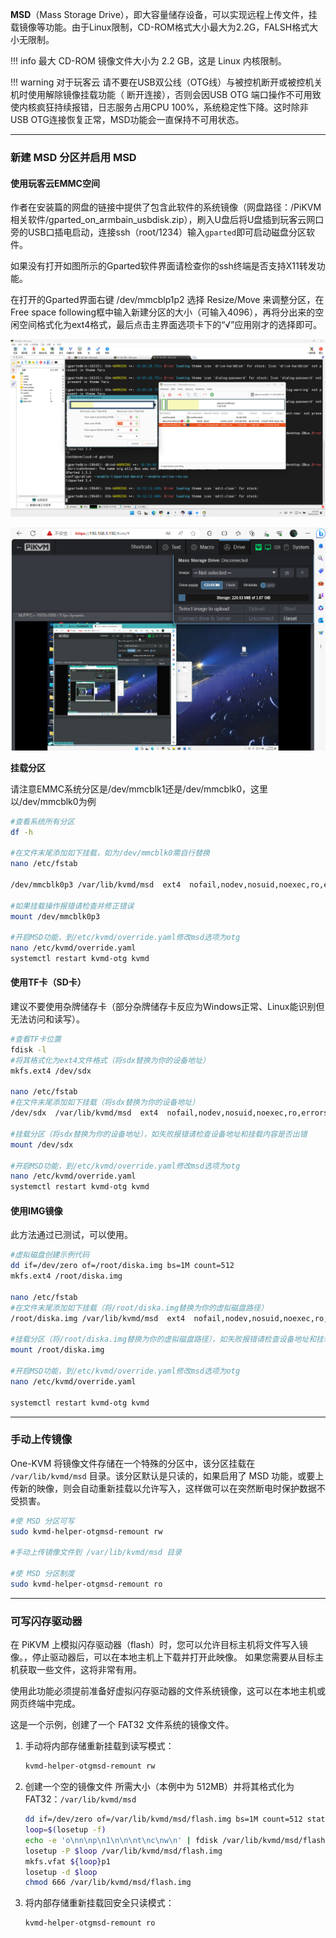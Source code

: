 **MSD**（Mass Storage Drive），即大容量储存设备，可以实现远程上传文件，挂载镜像等功能。由于Linux限制，CD-ROM格式大小最大为2.2G，FALSH格式大小无限制。

!!! info 
      最大 CD-ROM 镜像文件大小为 2.2 GB，这是 Linux 内核限制。

!!! warning 
      对于玩客云 请不要在USB双公线（OTG线）与被控机断开或被控机关机时使用解除镜像挂载功能（ 断开连接），否则会因USB OTG 端口操作不可用致使内核疯狂持续报错，日志服务占用CPU 100%，系统稳定性下降。这时除非USB OTG连接恢复正常，MSD功能会一直保持不可用状态。

-----

### 新建 MSD 分区并启用 MSD

#### **使用玩客云EMMC空间**

作者在安装篇的网盘的链接中提供了包含此软件的系统镜像（网盘路径：/PiKVM相关软件/gparted_on_armbain_usbdisk.zip），刷入U盘后将U盘插到玩客云网口旁的USB口插电启动，连接ssh（root/1234）输入`gparted`即可启动磁盘分区软件。

如果没有打开如图所示的Gparted软件界面请检查你的ssh终端是否支持X11转发功能。

在打开的Gparted界面右键 /dev/mmcblp1p2 选择 Resize/Move 来调整分区，在Free space following框中输入新建分区的大小（可输入4096），再将分出来的空闲空间格式化为ext4格式，最后点击主界面选项卡下的“√”应用刚才的选择即可。

![img](./img/1717947165712-55.png)

![img](./img/1717947165712-56.png)

**挂载分区**

请注意EMMC系统分区是/dev/mmcblk1还是/dev/mmcblk0，这里以/dev/mmcblk0为例

```Bash
#查看系统所有分区
df -h

#在文件末尾添加如下挂载，如为/dev/mmcblk0需自行替换
nano /etc/fstab

/dev/mmcblk0p3 /var/lib/kvmd/msd  ext4  nofail,nodev,nosuid,noexec,ro,errors=remount-ro,data=journal,X-kvmd.otgmsd-root=/var/lib/kvmd/msd,X-kvmd.otgmsd-user=kvmd  0 0

#如果挂载操作报错请检查并修正错误
mount /dev/mmcblk0p3

#开启MSD功能，到/etc/kvmd/override.yaml修改msd选项为otg
nano /etc/kvmd/override.yaml
systemctl restart kvmd-otg kvmd
```

#### 使用TF卡（SD卡）

建议不要使用杂牌储存卡（部分杂牌储存卡反应为Windows正常、Linux能识别但无法访问和读写）。

```bash
#查看TF卡位置
fdisk -l
#将其格式化为ext4文件格式（将sdx替换为你的设备地址）
mkfs.ext4 /dev/sdx

nano /etc/fstab
#在文件末尾添加如下挂载（将sdx替换为你的设备地址）
/dev/sdx  /var/lib/kvmd/msd  ext4  nofail,nodev,nosuid,noexec,ro,errors=remount-ro,data=journal,X-kvmd.otgmsd-root=/var/lib/kvmd/msd,X-kvmd.otgmsd-user=kvmd  0 0

#挂载分区（将sdx替换为你的设备地址），如失败报错请检查设备地址和挂载内容是否出错
mount /dev/sdx

#开启MSD功能，到/etc/kvmd/override.yaml修改msd选项为otg
nano /etc/kvmd/override.yaml
systemctl restart kvmd-otg kvmd
```

#### 使用IMG镜像

此方法通过已测试，可以使用。

```bash
#虚拟磁盘创建示例代码
dd if=/dev/zero of=/root/diska.img bs=1M count=512
mkfs.ext4 /root/diska.img

nano /etc/fstab
#在文件末尾添加如下挂载（将/root/diska.img替换为你的虚拟磁盘路径）
/root/diska.img /var/lib/kvmd/msd  ext4  nofail,nodev,nosuid,noexec,ro,errors=remount-ro,data=journal,X-kvmd.otgmsd-root=/var/lib/kvmd/msd,X-kvmd.otgmsd-user=kvmd  0 0

#挂载分区（将/root/diska.img替换为你的虚拟磁盘路径），如失败报错请检查设备地址和挂载内容是否出错
mount /root/diska.img

#开启MSD功能，到/etc/kvmd/override.yaml修改msd选项为otg
nano /etc/kvmd/override.yaml

systemctl restart kvmd-otg kvmd
```

-----

### 手动上传镜像

One-KVM  将镜像文件存储在一个特殊的分区中，该分区挂载在 `/var/lib/kvmd/msd` 目录。该分区默认是只读的，如果启用了 MSD 功能，或要上传新的映像，则会自动重新挂载以允许写入，这样做可以在突然断电时保护数据不受损害。

```bash
#使 MSD 分区可写
sudo kvmd-helper-otgmsd-remount rw

#手动上传镜像文件到 /var/lib/kvmd/msd 目录

#使 MSD 分区制度
sudo kvmd-helper-otgmsd-remount ro
```

-----

### 可写闪存驱动器

在 PiKVM 上模拟闪存驱动器（flash）时，您可以允许目标主机将文件写入镜像。，停止驱动器后，可以在本地主机上下载并打开此映像。 如果您需要从目标主机获取一些文件，这将非常有用。

使用此功能必须提前准备好虚拟闪存驱动器的文件系统镜像，这可以在本地主机或网页终端中完成。

这是一个示例，创建了一个 FAT32 文件系统的镜像文件。

1. 手动将内部存储重新挂载到读写模式：
   ```bash
   kvmd-helper-otgmsd-remount rw
   ```

2. 创建一个空的镜像文件 所需大小（本例中为 512MB）并将其格式化为 FAT32：`/var/lib/kvmd/msd`
   ```bash
   dd if=/dev/zero of=/var/lib/kvmd/msd/flash.img bs=1M count=512 status=progress
   loop=$(losetup -f)
   echo -e 'o\nn\np\n1\n\n\nt\nc\nw\n' | fdisk /var/lib/kvmd/msd/flash.img
   losetup -P $loop /var/lib/kvmd/msd/flash.img
   mkfs.vfat ${loop}p1
   losetup -d $loop
   chmod 666 /var/lib/kvmd/msd/flash.img
   ```

3. 将内部存储重新挂载回安全只读模式：
   ```bash
   kvmd-helper-otgmsd-remount ro
   ```
